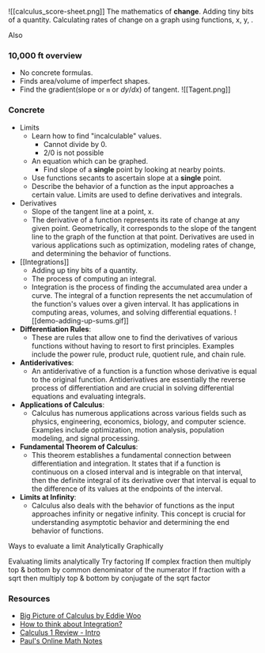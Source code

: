 ![[calculus_score-sheet.png]]
The mathematics of **change**.
Adding tiny bits of a quantity.
Calculating rates of change on a graph 
using functions, x, y, .

Also
### 10,000 ft overview
- No concrete formulas.
- Finds area/volume of imperfect shapes.
- Find the gradient(slope or `m` or $dy/dx$) of tangent.
![[Tagent.png]]
### Concrete
- Limits
	- Learn how to find "incalculable" values.
		- Cannot divide by $0$.
		- $2/0$ is not possible
	- An equation which can be graphed. 
		- Find slope of a **single** point by looking at nearby points.
	- Use functions secants to ascertain slope at a **single** point.
	- Describe the behavior of a function as the input approaches a certain value. Limits are used to define derivatives and integrals.
- Derivatives
	- Slope of the tangent line at a point, x. 
	- The derivative of a function represents its rate of change at any given point. Geometrically, it corresponds to the slope of the tangent line to the graph of the function at that point. Derivatives are used in various applications such as optimization, modeling rates of change, and determining the behavior of functions.
- [[Integrations]]
	- Adding up tiny bits of a quantity.
	- The process of computing an integral.
	- Integration is the process of finding the accumulated area under a curve. The integral of a function represents the net accumulation of the function's values over a given interval. It has applications in computing areas, volumes, and solving differential equations.
	![[demo-adding-up-sums.gif]]
- **Differentiation Rules**: 
	- These are rules that allow one to find the derivatives of various functions without having to resort to first principles. Examples include the power rule, product rule, quotient rule, and chain rule.
- **Antiderivatives**: 
	- An antiderivative of a function is a function whose derivative is equal to the original function. Antiderivatives are essentially the reverse process of differentiation and are crucial in solving differential equations and evaluating integrals.
- **Applications of Calculus**: 
	- Calculus has numerous applications across various fields such as physics, engineering, economics, biology, and computer science. Examples include optimization, motion analysis, population modeling, and signal processing.
- **Fundamental Theorem of Calculus**: 
	- This theorem establishes a fundamental connection between differentiation and integration. It states that if a function is continuous on a closed interval and is integrable on that interval, then the definite integral of its derivative over that interval is equal to the difference of its values at the endpoints of the interval.
- **Limits at Infinity**: 
	- Calculus also deals with the behavior of functions as the input approaches infinity or negative infinity. This concept is crucial for understanding asymptotic behavior and determining the end behavior of functions.




Ways to evaluate a limit
Analytically
Graphically

Evaluating limits analytically
Try factoring
If complex fraction then multiply top & bottom by common denominator of the numerator
If fraction with a sqrt then multiply top & bottom by conjugate of the sqrt factor

### Resources
- [Big Picture of Calculus by Eddie Woo](https://www.youtube.com/watch?v=tt2DGYOi3hc&ab_channel=EddieWoo)
- [How to think about Integration?](https://www.youtube.com/watch?v=MwVBzE7Z5gw&t=329s&ab_channel=MathTheWorld)
- [Calculus 1 Review - Intro](https://www.youtube.com/watch?v=GiCojsAWRj0&ab_channel=TheOrganicChemistryTutor)
- [Paul's Online Math Notes](https://tutorial.math.lamar.edu/Problems/CalcI/CalcI.aspx)